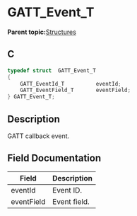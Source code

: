 # GATT\_Event\_T

**Parent topic:**[Structures](GUID-3BBA6E22-85EE-4B8F-BC37-840881963D97.md)

## C

```c
typedef struct  GATT_Event_T
{
    GATT_EventId_T          eventId;
    GATT_EventField_T       eventField;
} GATT_Event_T;
```

## Description

GATT callback event.

## Field Documentation

|Field|Description|
|-----|-----------|
|eventId|Event ID.|
|eventField|Event field.|

